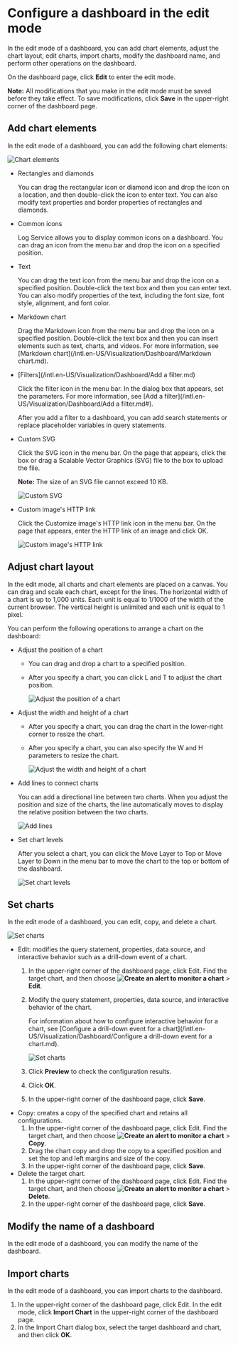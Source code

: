 # Configure a dashboard in the edit mode

In the edit mode of a dashboard, you can add chart elements, adjust the chart layout, edit charts, import charts, modify the dashboard name, and perform other operations on the dashboard.

On the dashboard page, click **Edit** to enter the edit mode.

**Note:** All modifications that you make in the edit mode must be saved before they take effect. To save modifications, click **Save** in the upper-right corner of the dashboard page.

## Add chart elements

In the edit mode of a dashboard, you can add the following chart elements:

![Chart elements](https://static-aliyun-doc.oss-accelerate.aliyuncs.com/assets/img/en-US/4824866951/p37304.png)

-   Rectangles and diamonds

    You can drag the rectangular icon or diamond icon and drop the icon on a location, and then double-click the icon to enter text. You can also modify text properties and border properties of rectangles and diamonds.

-   Common icons

    Log Service allows you to display common icons on a dashboard. You can drag an icon from the menu bar and drop the icon on a specified position.

-   Text

    You can drag the text icon from the menu bar and drop the icon on a specified position. Double-click the text box and then you can enter text. You can also modify properties of the text, including the font size, font style, alignment, and font color.

-   Markdown chart

    Drag the Markdown icon from the menu bar and drop the icon on a specified position. Double-click the text box and then you can insert elements such as text, charts, and videos. For more information, see [Markdown chart](/intl.en-US/Visualization/Dashboard/Markdown chart.md).

-   [Filters](/intl.en-US/Visualization/Dashboard/Add a filter.md)

    Click the filter icon in the menu bar. In the dialog box that appears, set the parameters. For more information, see [Add a filter](/intl.en-US/Visualization/Dashboard/Add a filter.md#).

    After you add a filter to a dashboard, you can add search statements or replace placeholder variables in query statements.

-   Custom SVG

    Click the SVG icon in the menu bar. On the page that appears, click the box or drag a Scalable Vector Graphics \(SVG\) file to the box to upload the file.

    **Note:** The size of an SVG file cannot exceed 10 KB.

    ![Custom SVG ](https://static-aliyun-doc.oss-accelerate.aliyuncs.com/assets/img/en-US/4824866951/p38786.gif)

-   Custom image's HTTP link

    Click the Customize image's HTTP link icon in the menu bar. On the page that appears, enter the HTTP link of an image and click OK.

    ![Custom image's HTTP link](https://static-aliyun-doc.oss-accelerate.aliyuncs.com/assets/img/en-US/4824866951/p38785.gif)


## Adjust chart layout

In the edit mode, all charts and chart elements are placed on a canvas. You can drag and scale each chart, except for the lines. The horizontal width of a chart is up to 1,000 units. Each unit is equal to 1/1000 of the width of the current browser. The vertical height is unlimited and each unit is equal to 1 pixel.

You can perform the following operations to arrange a chart on the dashboard:

-   Adjust the position of a chart
    -   You can drag and drop a chart to a specified position.
    -   After you specify a chart, you can click L and T to adjust the chart position.

        ![Adjust the position of a chart](https://static-aliyun-doc.oss-accelerate.aliyuncs.com/assets/img/en-US/4824866951/p37311.png)

-   Adjust the width and height of a chart
    -   After you specify a chart, you can drag the chart in the lower-right corner to resize the chart.
    -   After you specify a chart, you can also specify the W and H parameters to resize the chart.

        ![Adjust the width and height of a chart](https://static-aliyun-doc.oss-accelerate.aliyuncs.com/assets/img/en-US/4824866951/p37312.png)

-   Add lines to connect charts

    You can add a directional line between two charts. When you adjust the position and size of the charts, the line automatically moves to display the relative position between the two charts.

    ![Add lines](https://static-aliyun-doc.oss-accelerate.aliyuncs.com/assets/img/en-US/4824866951/p38784.gif)

-   Set chart levels

    After you select a chart, you can click the Move Layer to Top or Move Layer to Down in the menu bar to move the chart to the top or bottom of the dashboard.

    ![Set chart levels](https://static-aliyun-doc.oss-accelerate.aliyuncs.com/assets/img/en-US/4824866951/p37318.png)


## Set charts

In the edit mode of a dashboard, you can edit, copy, and delete a chart.

![Set charts](https://static-aliyun-doc.oss-accelerate.aliyuncs.com/assets/img/en-US/4824866951/p111315.png)

-   Edit: modifies the query statement, properties, data source, and interactive behavior such as a drill-down event of a chart.
    1.  In the upper-right corner of the dashboard page, click Edit. Find the target chart, and then choose **![Create an alert to monitor a chart](https://static-aliyun-doc.oss-accelerate.aliyuncs.com/assets/img/en-US/9353749951/p104976.png)** \> **Edit**.
    2.  Modify the query statement, properties, data source, and interactive behavior of the chart.

        For information about how to configure interactive behavior for a chart, see [Configure a drill-down event for a chart](/intl.en-US/Visualization/Dashboard/Configure a drill-down event for a chart.md).

        ![Set charts](https://static-aliyun-doc.oss-accelerate.aliyuncs.com/assets/img/en-US/5824866951/p37319.png)

    3.  Click **Preview** to check the configuration results.
    4.  Click **OK**.
    5.  In the upper-right corner of the dashboard page, click **Save**.
-   Copy: creates a copy of the specified chart and retains all configurations.
    1.  In the upper-right corner of the dashboard page, click Edit. Find the target chart, and then choose **![Create an alert to monitor a chart](https://static-aliyun-doc.oss-accelerate.aliyuncs.com/assets/img/en-US/9353749951/p104976.png)** \> **Copy**.
    2.  Drag the chart copy and drop the copy to a specified position and set the top and left margins and size of the copy.
    3.  In the upper-right corner of the dashboard page, click **Save**.
-   Delete the target chart.
    1.  In the upper-right corner of the dashboard page, click Edit. Find the target chart, and then choose **![Create an alert to monitor a chart](https://static-aliyun-doc.oss-accelerate.aliyuncs.com/assets/img/en-US/9353749951/p104976.png)** \> **Delete**.
    2.  In the upper-right corner of the dashboard page, click **Save**.

## Modify the name of a dashboard

In the edit mode of a dashboard, you can modify the name of the dashboard.

## Import charts

In the edit mode of a dashboard, you can import charts to the dashboard.

1.  In the upper-right corner of the dashboard page, click Edit. In the edit mode, click **Import Chart** in the upper-right corner of the dashboard page.
2.  In the Import Chart dialog box, select the target dashboard and chart, and then click **OK**.

